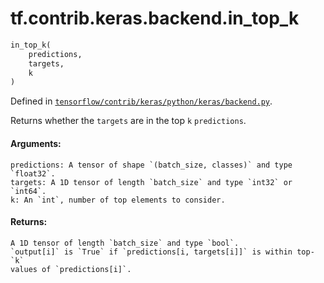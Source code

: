 <div itemscope itemtype="http://developers.google.com/ReferenceObject">
<meta itemprop="name" content="tf.contrib.keras.backend.in_top_k" />
</div>

# tf.contrib.keras.backend.in_top_k

``` python
in_top_k(
    predictions,
    targets,
    k
)
```



Defined in [`tensorflow/contrib/keras/python/keras/backend.py`](https://www.tensorflow.org/code/tensorflow/contrib/keras/python/keras/backend.py).

Returns whether the `targets` are in the top `k` `predictions`.

#### Arguments:

    predictions: A tensor of shape `(batch_size, classes)` and type `float32`.
    targets: A 1D tensor of length `batch_size` and type `int32` or `int64`.
    k: An `int`, number of top elements to consider.


#### Returns:

    A 1D tensor of length `batch_size` and type `bool`.
    `output[i]` is `True` if `predictions[i, targets[i]]` is within top-`k`
    values of `predictions[i]`.